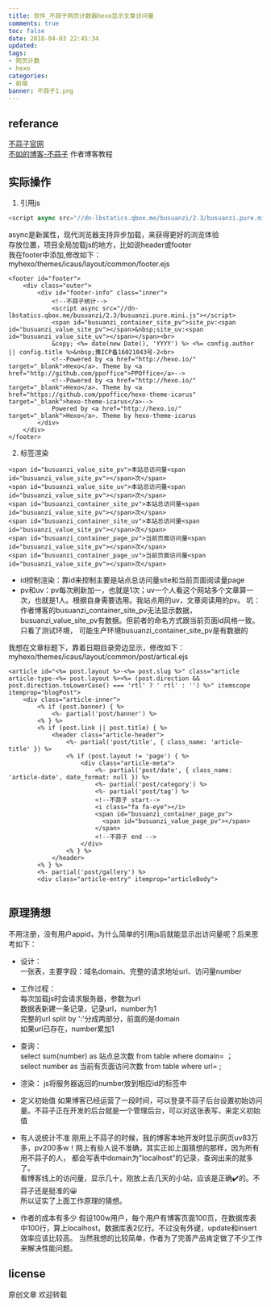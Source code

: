 ```yaml
---
title: 软件_不蒜子网页计数器hexo显示文章访问量
comments: true
toc: false
date: 2018-04-03 22:45:34
updated:
tags:
- 网页计数
- hexo
categories:
- 前端
banner: 不蒜子1.png
---
```


## referance
[不蒜子官网](http://busuanzi.ibruce.info/)  
[不如的博客-不蒜子](http://ibruce.info/2015/04/04/busuanzi/) 作者博客教程


## 实际操作
1. 引用js  
```javascript
<script async src="//dn-lbstatics.qbox.me/busuanzi/2.3/busuanzi.pure.mini.js"></script>
```
async是新属性，现代浏览器支持异步加载，来获得更好的浏览体验  
存放位置，项目全局加载js的地方，比如说header或footer  
我在footer中添加,修改如下：
myhexo/themes/icaus/layout/common/footer.ejs  
```ejs
<footer id="footer">
    <div class="outer">
        <div id="footer-info" class="inner">
            <!--不蒜子统计-->
            <script async src="//dn-lbstatics.qbox.me/busuanzi/2.3/busuanzi.pure.mini.js"></script>
            <span id="busuanzi_container_site_pv">site_pv:<span id="busuanzi_value_site_pv"></span>&nbsp;site_uv:<span id="busuanzi_value_site_uv"></span></span><br>
            &copy; <%= date(new Date(), 'YYYY') %> <%= config.author || config.title %>&nbsp;豫ICP备16021043号-2<br>
            <!--Powered by <a href="http://hexo.io/" target="_blank">Hexo</a>. Theme by <a href="http://github.com/ppoffice">PPOffice</a>-->
            <!--Powered by <a href="http://hexo.io/" target="_blank">Hexo</a>. Theme by <a href="https://github.com/ppoffice/hexo-theme-icarus" target="_blank">hexo-theme-icarus</a>-->
            Powered by <a href="http://hexo.io/" target="_blank">Hexo</a>. Theme by hexo-theme-icarus
        </div>
    </div>
</footer>
```

2. 标签渲染
```ejs
<span id="busuanzi_value_site_pv">本站总访问量<span id="busuanzi_value_site_pv"></span>次</span>
<span id="busuanzi_value_site_uv">本站总访问量<span id="busuanzi_value_site_pv"></span>次</span>
<span id="busuanzi_container_site_pv">本站总访问量<span id="busuanzi_value_site_pv"></span>次</span>
<span id="busuanzi_container_site_uv">本站总访问量<span id="busuanzi_value_site_pv"></span>次</span>
<span id="busuanzi_container_page_pv">当前页面访问量<span id="busuanzi_value_site_pv"></span>次</span>
<span id="busuanzi_container_page_uv">当前页面访问量<span id="busuanzi_value_site_pv"></span>次</span>
```
- id控制渲染：靠id来控制主要是站点总访问量site和当前页面阅读量page  
- pv和uv：pv每次刷新加一，也就是1次；uv一个人看这个网站多个文章算一次，也就是1人。根据自身需要选用。我站点用的uv，文章阅读用的pv。
坑：作者博客的busuanzi_container_site_pv无法显示数据，busuanzi_value_site_pv有数据。但前者的命名方式跟当前页面id风格一致。只看了测试环境，
可能生产环境busuanzi_container_site_pv是有数据的  

我想在文章标题下，靠着日期目录旁边显示，修改如下：  
myhexo/themes/icaus/layout/common/post/artical.ejs  
```ejs
<article id="<%= post.layout %>-<%= post.slug %>" class="article article-type-<%= post.layout %><%= (post.direction && post.direction.toLowerCase() === 'rtl' ? ' rtl' : '') %>" itemscope itemprop="blogPost">
    <div class="article-inner">
        <% if (post.banner) { %>
            <%- partial('post/banner') %>
        <% } %>
        <% if (post.link || post.title) { %>
            <header class="article-header">
                <%- partial('post/title', { class_name: 'article-title' }) %>
                <% if (post.layout != 'page') { %>
                    <div class="article-meta">
                        <%- partial('post/date', { class_name: 'article-date', date_format: null }) %>
                        <%- partial('post/category') %>
                        <%- partial('post/tag') %>
                        <!--不蒜子 start-->
                        <i class="fa fa-eye"></i>
                        <span id="busuanzi_container_page_pv">
                          <span id="busuanzi_value_page_pv"></span>
                        </span>
                        <!--不蒜子 end -->
                    </div>
                <% } %>
            </header>
        <% } %>
        <%- partial('post/gallery') %>
        <div class="article-entry" itemprop="articleBody">
        
```


## 原理猜想
不用注册，没有用户appid，为什么简单的引用js后就能显示出访问量呢？后来思考如下：

- 设计：  
一张表，主要字段：域名domain、完整的请求地址url、访问量number  

- 工作过程：  
每次加载js时会请求服务器，参数为url  
数据表新建一条记录，记录url，number为1  
完整的url split by ':'分成两部分，前面的是domain  
如果url已存在，number累加1
- 查询：  
select sum(number) as 站点总次数 from table where domain= ；  
select number as 当前有页面访问次数 from table where url= ;  
- 渲染：
js将服务器返回的number放到相应id的标签中

- 定义初始值
如果博客已经运营了一段时间，可以登录不蒜子后台设置初始访问量。不蒜子正在开发的后台就是一个管理后台，可以对这张表写，来定义初始值
  
- 有人说统计不准
刚用上不蒜子的时候，我的博客本地开发时显示网页uv83万多，pv200多w！网上有些人说不准确，其实正如上面猜想的那样，因为所有用不蒜子的人，
都会写表中domain为"localhost"的记录，查询出来的就多了。  
看博客线上的访问量，显示几十，刚放上去几天的小站，应该是正确✔️的。不蒜子还是挺准的😀  
所以证实了上面工作原理的猜想。

- 作者的成本有多少
假设100w用户，每个用户有博客页面100页，在数据库表中100行，算上localhost，数据库表2亿行。不过没有外键，update和insert效率应该比较高。
当然我想的比较简单，作者为了完善产品肯定做了不少工作来解决性能问题。


## license
原创文章 欢迎转载
